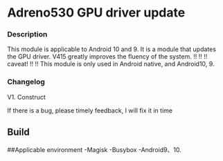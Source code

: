 # **Adreno530 GPU driver update**

### **Description**
This module is applicable to Android 10 and 9. It is a module that updates the GPU driver. 
V415 greatly improves the fluency of the system.
!! !! !! caveat! !! !!
This module is only used in Android native, and Android10, 9.


### **Changelog**
V1. Construct

If there is a bug, please timely feedback, I will fix it in time

## Build

##Applicable environment
-Magisk
-Busybox
-Android9、10.